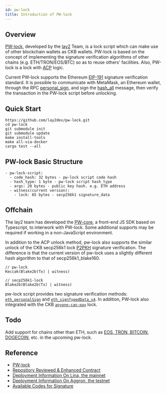 ```yaml
---
id: pw-lock
title: Introduction of PW-lock
---
```


## Overview

[PW-lock](https://github.com/lay2dev/pw-lock), developed by the [lay2](https://github.com/lay2dev/pw-lock) Team, is a lock script which can make use of other blockchain wallets as CKB wallets. PW-lock is based on the concept of implementing the signature verification algorithms of other chains (e.g. ETH/TRON/EOS/BTC) so as to reuse others' facilities. Also, PW-lock is a lock with [ACP](https://github.com/nervosnetwork/ckb-production-scripts/blob/master/c/anyone_can_pay.c) logic.

Current PW-lock supports the Ethereum [EIP-191](https://eips.ethereum.org/EIPS/eip-191) signature verification standard. It is possible to communicate with MetaMask, an Ethereum wallet, through the RPC [personal_sign](https://docs.metamask.io/guide/signing-data.html#signing-data-with-metamask), and sign the [hash_all](https://github.com/nervosnetwork/ckb-system-scripts/wiki/How-to-sign-transaction#p2pkh) message, then verify the transaction in the PW-lock script before unlocking.


## Quick Start

```
https://github.com/lay2dev/pw-lock.git
cd pw-lock
git submodule init
git submodule update
make install-tools
make all-via-docker
cargo test --all
```


## PW-lock Basic Structure

```
- pw-lock-script:
  - code_hash: 32 bytes - pw-lock script code hash
  - hash_type: 1 byte - pw-lock script hash_type
  - args: 20 bytes - public key hash. e.g. ETH address
  - witness(current version):
    - lock: 65 bytes - secp256k1 signature_data
```

## Offchain

The lay2 team has developed the [PW-core](https://github.com/lay2dev/pw-core), a front-end JS SDK based on Typescript, to interwork with PW-lock. Some additional supports may be required if working in a non-JavaScript environment. 

In addition to the ACP unlock method, pw-lock also supports the similar unlock of the CKB secp256k1 lock [P2PKH](https://github.com/nervosnetwork/ckb-system-scripts/wiki/How-to-sign-transaction#p2pkh) signature verification. The difference is that the current version of pw-lock uses a slightly different hash algorithm to that of secp256k1_blake160.

```
// pw-lock
Keccak(Blake2b(Tx) | witness)

// secp256k1-lock
Blake2b(Blake2b(Tx) | witness)
```

pw-lock script provides two signature verification methods: [`eth_personalSign`](https://github.com/lay2dev/pw-lock#eth_personalsign) and [`eth_signTypedData_v4`](https://github.com/lay2dev/pw-lock#eth_signtypeddata_v4). In addition, PW-lock also integrated with the CKB [`anyone-can-pay`](https://github.com/nervosnetwork/ckb-production-scripts) lock. 

## Todo

Add support for chains other than ETH, such as [EOS, TRON, BITCOIN, DOGECOIN](https://github.com/XuJiandong/pw-lock/blob/develop/c/pw_lock.h#L197-L230), etc. in the upcoming pw-lock.

## Reference

- [PW-lock](https://github.com/lay2dev/pw-lock)
- [Repository Reviewed & Enhanced Contract](https://github.com/XuJiandong/pw-lock)
- [Deployment Information On Lina, the mainnet](https://github.com/lay2dev/pw-core/blob/master/src/constants.ts#L71-L84)
- [Deployment Information On Aggron, the testnet](https://github.com/lay2dev/pw-core/blob/master/src/constants.ts#L157-L169)
- [Available Codes for Signature](https://github.com/lay2dev/pw-core/blob/master/src/signers/signer.ts)
